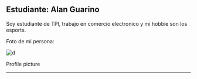 ## Estudiante: Alan Guarino

Soy estudiante de TPI, trabajo en comercio electronico y mi hobbie son los esports.

Foto de mi persona:

![d](https://imgur.com/fSSbpJa)

Profile picture

------


